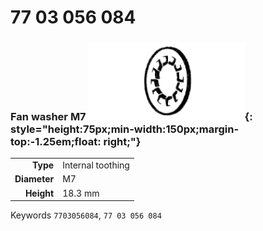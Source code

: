 # 77 03 056 084

### Fan washer M7 ![](../assets/images/parts/fan_washer_int.png){: style="height:75px;min-width:150px;margin-top:-1.25em;float: right;"}

|   |   |
|---:|---|
**Type** | Internal toothing
**Diameter** | M7
**Height** |18.3 mm

Keywords `7703056084`, `77 03 056 084`

